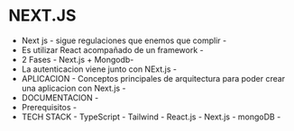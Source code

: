 # NEXT.JS


* Next js - sigue regulaciones que enemos que complir - 
* Es utilizar React acompañado de un framework -
* 2 Fases - Next.js + Mongodb-
* La autenticacion viene junto con NExt.js -
* APLICACION - Conceptos principales de arquitectura para poder crear una aplicacion con Next.js -
* DOCUMENTACION - 
* Prerequisitos - 
* TECH STACK - TypeScript - Tailwind - React.js - Next.js - mongoDB -